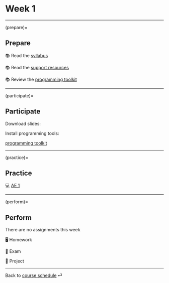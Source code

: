 # Week 1


---

(prepare)=
## Prepare

📚 Read the [syllabus](../docs/course-syllabus.md)

📚 Read the [support resources](../docs/course-support.md)

📚 Review the [programming toolkit](../docs/programming-toolkit.md)

---

(participate)=
## Participate

Download slides:


Install programming tools:

[programming toolkit](../docs/programming-toolkit.md)


---

(practice)=
## Practice

💻 [AE 1](/ae/)


---

(perform)=
## Perform

There are no assignments this week


🖥 Homework

💯 Exam 

📘 Project


---

Back to [course schedule](../docs/course-schedule.md) ⏎
